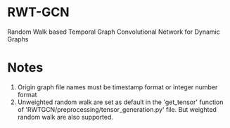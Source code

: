 # RWT-GCN
Random Walk based Temporal Graph Convolutional Network for Dynamic Graphs

# Notes
1. Origin graph file names must be timestamp format or integer number format
2. Unweighted random walk are set as default in the 'get_tensor' function of 'RWTGCN/preprocessing/tensor_generation.py' file. But weighted random walk are also supported.

